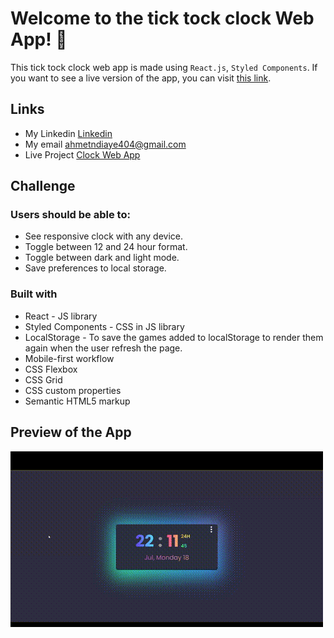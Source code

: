  # Welcome to the tick tock clock Web App! 🍃

This tick tock clock web app is made using `React.js`, `Styled Components`. If you want to see a live version of the app, you can visit [this link](https://mouhametnd-react-clock.netlify.app/). 

## Links
- My Linkedin [Linkedin](https://www.linkedin.com/in/mouhametndiaye/)
- My email ahmetndiaye404@gmail.com
- Live Project [ Clock Web App](https://mouhametnd-react-clock.netlify.app/)

## Challenge  

###  Users should be able to:

- See responsive clock with any device.
- Toggle between 12 and 24 hour format.
- Toggle between dark and light mode.
- Save preferences to local storage.

### Built with

- React - JS library
- Styled Components - CSS in JS library
- LocalStorage - To save the games added to localStorage to render them again when the user refresh the page.
- Mobile-first workflow
- CSS Flexbox
- CSS Grid
- CSS custom properties
- Semantic HTML5 markup


## Preview of the App
![Design preview for the Rest Countries API page coding challenge](./preview.gif)

